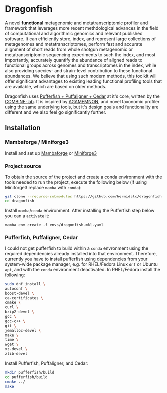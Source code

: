# Dragonfish

A novel **functional** metagenomic and metatranscriptomic profiler and framework
that leverages more recent methdological advances in the field of computational
and algorithmic genomics and relevant published software. It can efficiently
store, index, and represent large collections of metagenomes and
metatranscriptomes, perform fast and accurate alignment of short reads from
whole shotgun metagenomic or metatranscriptomic sequencing experiments to such
the index, and most importantly, accurately quantify the abundance of aligned
reads to functional groups across genomes and transcriptomes in the index, while
also providing species- and strain-level contribution to these functional
abundances. We believe that using such modern methods, this toolkit will offer
significant advantages to existing leading functional profiling tools that are
available, which are based on older methods.

Dragonfish uses [Pufferfish + Puffaligner + Cedar](https://github.com/COMBINE-lab/pufferfish)
at it's core, written by the [COMBINE-lab](https://github.com/COMBINE-lab). It
is inspired by [AGAMEMNON](https://github.com/ivlachos/agamemnon), and novel
taxonomic profiler using the same underlying tools, but it's
design goals and functionality are different and we also feel go significantly
further.

## Installation

### Mambaforge / Miniforge3

Install and set up
[Mambaforge](https://github.com/conda-forge/miniforge#mambaforge) or
[Miniforge3](https://github.com/conda-forge/miniforge#miniforge3)

### Project source

To obtain the source of the project and create a conda environment
with the tools needed to run the project, execute the following below (if
using Miniforge3 replace `mamba` with `conda`):

```bash
git clone --recurse-submodules https://github.com/hermidalc/dragonfish.git
cd dragonfish
```

Install `mamba`/`conda` environment. After installing the Pufferfish step
below you can a `activate` it:

```
mamba env create -f envs/dragonfish-mkl.yaml
```

### Pufferfish, Puffaligner, Cedar

I could not get pufferfish to build within a `conda` envronment using the
required dependencies already installed into that environment. Therefore,
currently you have to install pufferfish using dependencies from your
system-wide package manager, e.g. for RHEL/Fedora Linux `dnf` or Ubuntu
`apt`, and with the `conda` environment deactivated. In RHEL/Fedora
install the following:


```bash
sudo dnf install \
autoconf \
boost-devel \
ca-certificates \
cmake \
curl \
bzip2-devel \
gcc \
gcc-c++ \
git \
jemalloc-devel \
make \
time \
wget \
xz-devel \
zlib-devel
```

Install Pufferfish, Puffaligner, and Cedar:

```bash
mkdir pufferfish/build
cd pufferfish/build
cmake ../
make
```
